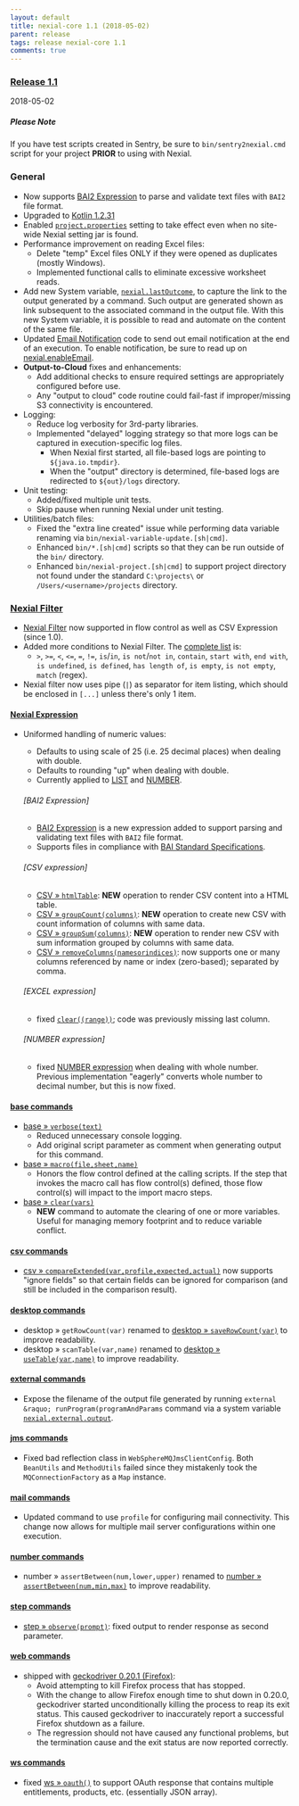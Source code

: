 ```yaml
---
layout: default
title: nexial-core 1.1 (2018-05-02)
parent: release
tags: release nexial-core 1.1
comments: true
---
```


### <a href="https://github.com/nexiality/nexial-core/releases/tag/nexial-core-v1.1_0027" class="external-link" target="_nexial_target">Release 1.1</a>
2018-05-02


##### Please Note
If you have test scripts created in Sentry, be sure to `bin/sentry2nexial.cmd` script for your project **PRIOR** to 
using with Nexial.


### General
- Now supports [BAI2 Expression](../expressions/BAI2expression) to parse and validate text files with `BAI2` file format.
- Upgraded to <a href="https://github.com/JetBrains/kotlin/releases/tag/v1.2.31" class="external-link" target="nexial_link">Kotlin 1.2.31</a>
- Enabled [`project.properties`](../userguide/UnderstandingProjectStructure#project.properties) setting to take effect 
  even when no site-wide Nexial setting jar is found.
- Performance improvement on reading Excel files:
  - Delete "temp" Excel files ONLY if they were opened as duplicates (mostly Windows).
  - Implemented functional calls to eliminate excessive worksheet reads.
- Add new System variable, [`nexial.lastOutcome`](../systemvars/index#nexial.lastOutcome), to capture the link to 
  the output generated by a command.  Such output are generated shown as link subsequent to the associated command in 
  the output file.  With this new System variable, it is possible to read and automate on the content of the same file.
- Updated [Email Notification](../systemvars/index#nexial.enableEmail) code to send out email notification at the 
  end of an execution.  To enable notification, be sure to read up on 
  [nexial.enableEmail](../systemvars/index#nexial.enableEmail).
- **Output-to-Cloud** fixes and enhancements:
  - Add additional checks to ensure required settings are appropriately configured before use.
  - Any "output to cloud" code routine could fail-fast if improper/missing S3 connectivity is encountered.
- Logging:
  - Reduce log verbosity for 3rd-party libraries.
  - Implemented "delayed" logging strategy so that more logs can be captured in execution-specific log files.
    - When Nexial first started, all file-based logs are pointing to `${java.io.tmpdir}`.
    - When the "output" directory is determined, file-based logs are redirected to `${out}/logs` directory.
- Unit testing:
  - Added/fixed multiple unit tests.
  - Skip pause when running Nexial under unit testing.
- Utilities/batch files:
  - Fixed the "extra line created" issue while performing data variable renaming via 
    `bin/nexial-variable-update.[sh|cmd]`. 
  - Enhanced `bin/*.[sh|cmd]` scripts so that they can be run outside of the `bin/` directory.
  - Enhanced `bin/nexial-project.[sh|cmd]` to support project directory not found under the standard `C:\projects\` or 
    `/Users/<username>/projects` directory.

### [Nexial Filter](../flowcontrols/filter)
- [Nexial Filter](../flowcontrols/filter) now supported in flow control as well as CSV Expression (since 1.0).
- Added more conditions to Nexial Filter. The [complete list](../flowcontrols/filter#specification) is:
  - `>`, `>=`, `<`, `<=`, `=`, `!=`, `is`/`in`, `is not`/`not in`, `contain`, `start with`, `end with`, `is undefined`, 
    `is defined`, `has length of`, `is empty`, `is not empty`, `match` (regex).
- Nexial filter now uses pipe (`|`) as separator for item listing, which should be enclosed in `[...]` unless there's 
  only 1 item.

#### [Nexial Expression](../expression/index)
- Uniformed handling of numeric values:
  - Defaults to using scale of 25 (i.e. 25 decimal places) when dealing with double.
  - Defaults to rounding "up" when dealing with double.
  - Currently applied to [LIST](../expressions/LISTexpression) and [NUMBER](../expressions/NUMBERexpression).

  ###### [BAI2 Expression]
  - [BAI2 Expression](../expressions/BAI2expression) is a new expression added to support parsing and validating text files with `BAI2` file format.
  - Supports files in compliance with [BAI Standard Specifications](https://www.bai.org/docs/default-source/libraries/site-general-downloads/cash_management_2005.pdf).

  ###### [CSV expression]
  - [CSV » `htmlTable`](../expressions/CSVexpression#htmltable): **NEW** operation to render CSV content into a HTML table.
  - [CSV » `groupCount(columns)`](../expressions/CSVexpression#groupcount(columns)): **NEW** operation to create new 
    CSV with count information of columns with same data.
  - [CSV » `groupSum(columns)`](../expressions/CSVexpression#groupsum(columns)): **NEW** operation to render new CSV 
    with sum information grouped by columns with same data.
  - [CSV &raquo; `removeColumns(namesorindices)`](../expressions/CSVexpression#removecolumns(namesorindices)): now 
    supports one or many columns referenced by name or index (zero-based); separated by comma.

  ###### [EXCEL expression]
  - fixed [`clear((range))`](../expressions/EXCELexpression#clear(range)); code was previously missing last column.

  ###### [NUMBER expression]
  - fixed [NUMBER expression](../expressions/NUMBERexpression) when dealing with whole number.  Previous 
    implementation "eagerly" converts whole number to decimal number, but this is now fixed.

#### [base commands](../commands/base/index)
- [base &raquo; `verbose(text)`](../commands/base/verbose(text))
  - Reduced unnecessary console logging.
  - Add original script parameter as comment when generating output for this command.
- [base  &raquo; `macro(file,sheet,name)`](../commands/base/macro(file,sheet,name))
  - Honors the flow control defined at the calling scripts.  If the step that invokes the macro call has flow
    control(s) defined, those flow control(s) will impact to the import macro steps.
- [base &raquo; `clear(vars)`](../commands/base/clear(vars))
  - **NEW** command to automate the clearing of one or more variables.  Useful for managing memory footprint and to
    reduce variable conflict.

#### [csv commands](../commands/csv/index)
- [csv &raquo; `compareExtended(var,profile,expected,actual)`](../commands/csv/compareExtended(var,profile,expected,actual)) 
  now supports "ignore fields" so that certain fields can be ignored for comparison (and still be included in the 
  comparison result).

#### [desktop commands](../commands/desktop/index)
- desktop &raquo; `getRowCount(var)` renamed to [desktop &raquo; `saveRowCount(var)`](../commands/desktop/saveRowCount(var)) 
  to improve readability.
- desktop &raquo; `scanTable(var,name)` renamed to [desktop &raquo; `useTable(var,name)`](../commands/desktop/useTable(var,name))
  to improve readability.

#### [external commands](../commands/external/index)
- Expose the filename of the output file generated by running `external &raquo; runProgram(programAndParams` command 
  via a system variable [`nexial.external.output`](../systemvars/index#nexial.external.output).

#### [jms commands](../commands/jms/index)
- Fixed bad reflection class in `WebSphereMQJmsClientConfig`.  Both `BeanUtils` and `MethodUtils` failed since they 
  mistakenly took the `MQConnectionFactory` as a `Map` instance.

#### [mail commands](../commands/mail/index)
- Updated command to use `profile` for configuring mail connectivity.  This change now allows for multiple mail server
  configurations within one execution.

#### [number commands](../commands/number/index)
- number &raquo; `assertBetween(num,lower,upper)` renamed to 
  [number &raquo; `assertBetween(num,min,max)`](../commands/number/assertBetween(num,min,max)) to improve readability.

#### [step commands](../commands/steps/index)
- [step &raquo; `observe(prompt)`](../commands/step/observe(prompt)): fixed output to render response as second parameter.

#### [web commands](../commands/web/index)
- shipped with 
  <a href="https://github.com/mozilla/geckodriver/blob/release/CHANGES.md#0201-2018-04-06" class="external-link" target="nexial_link">geckodriver 0.20.1 (Firefox)</a>:
  - Avoid attempting to kill Firefox process that has stopped.	
  - With the change to allow Firefox enough time to shut down in 0.20.0, geckodriver started unconditionally killing 
    the process to reap its exit status. This caused geckodriver to inaccurately report a successful Firefox shutdown 
    as a failure.
  - The regression should not have caused any functional problems, but the termination cause and the exit status are 
    now reported correctly.

#### [ws commands](../commands/ws/index)
- fixed [ws &raquo; `oauth()`](../commands/ws/oauth(var,url,auth)) to support OAuth response that contains multiple 
  entitlements, products, etc. (essentially JSON array).

